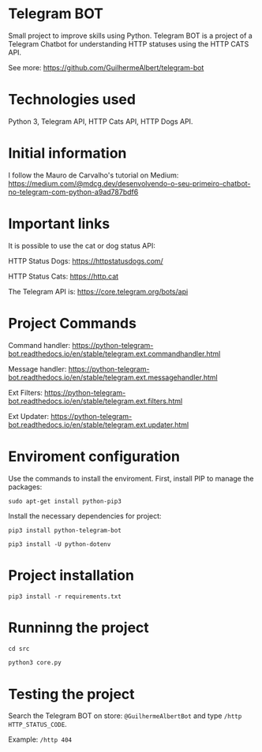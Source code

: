 # Telegram BOT

Small project to improve skills using Python. Telegram BOT is a project of a Telegram Chatbot for understanding HTTP statuses using the HTTP CATS API.

See more: https://github.com/GuilhermeAlbert/telegram-bot

# Technologies used

Python 3, Telegram API, HTTP Cats API, HTTP Dogs API.

# Initial information

I follow the Mauro de Carvalho's tutorial on Medium: https://medium.com/@mdcg.dev/desenvolvendo-o-seu-primeiro-chatbot-no-telegram-com-python-a9ad787bdf6

# Important links

It is possible to use the cat or dog status API:

HTTP Status Dogs: https://httpstatusdogs.com/

HTTP Status Cats: https://http.cat

The Telegram API is: https://core.telegram.org/bots/api

# Project Commands

Command handler: https://python-telegram-bot.readthedocs.io/en/stable/telegram.ext.commandhandler.html

Message handler: https://python-telegram-bot.readthedocs.io/en/stable/telegram.ext.messagehandler.html

Ext Filters: https://python-telegram-bot.readthedocs.io/en/stable/telegram.ext.filters.html

Ext Updater: https://python-telegram-bot.readthedocs.io/en/stable/telegram.ext.updater.html

# Enviroment configuration

Use the commands to install the enviroment. First, install PIP to manage the packages:
```shell
sudo apt-get install python-pip3
```

Install the necessary dependencies for project:
```shell
pip3 install python-telegram-bot

pip3 install -U python-dotenv
```

# Project installation

```shell
pip3 install -r requirements.txt
```

# Runninng the project

```shell
cd src
```

```python
python3 core.py
```

# Testing the project

Search the Telegram BOT on store: `@GuilhermeAlbertBot` and type `/http HTTP_STATUS_CODE`.

Example: `/http 404`